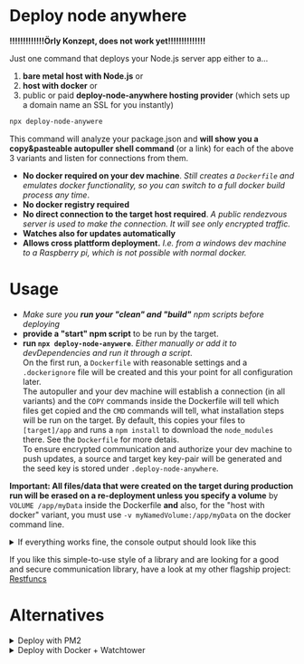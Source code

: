 # Deploy node anywhere

**!!!!!!!!!!!!!Örly Konzept, does not work yet!!!!!!!!!!!!!!**

Just one command that deploys your Node.js server app either to a...
1) **bare metal host with Node.js** or 
2) **host with docker** or 
3) public or paid **deploy-node-anywhere hosting provider** (which sets up a domain name an SSL for you instantly) 

````bash
npx deploy-node-anywere
````

This command will analyze your package.json and **will show you a copy&pasteable autopuller shell command** (or a link) for each of the above 3 variants and listen for connections from them. 


- **No docker required on your dev machine**. _Still creates a `Dockerfile` and emulates docker functionality, so you can switch to a full docker build process any time_.
- **No docker registry required**
- **No direct connection to the target host required**. _A public rendezvous server is used to make the connection. It will see only encrypted traffic._ 
- **Watches also for updates automatically**
- **Allows cross plattform deployment.** _I.e. from a windows dev machine to a Raspberry pi, which is not possible with normal docker._




# Usage
- _Make sure you **run your "clean" and "build"** npm scripts before deploying_ 
- **provide a "start" npm script** to be run by the target.  
- **run `npx deploy-node-anywere`**. _Either manually or add it to devDependencies and run it through a script_.  
On the first run, a `Dockerfile` with reasonable settings and a `.dockerignore` file will be created and this your point for all configuration later.  
The autopuller and your dev machine will establish a connection (in all variants) and the `COPY` commands inside the Dockerfile will tell which files get copied and the `CMD` commands will tell, what installation steps will be run on the target. 
By default, this copies your files to `[target]/app` and runs a `npm install` to download the `node_modules` there. See the `Dockerfile` for more detais.   
To ensure encrypted communication and authorize your dev machine to push updates, a source and target key key-pair will be generated and the seed key is stored under `.deploy-node-anywhere`.

**Important: All files/data that were created on the target during production run will be erased on a re-deployment 
unless you specify a volume** by `VOLUME /app/myData` inside the Dockerfile **and** also, for the "host with docker" variant, you must use `-v myNamedVolume:/app/myData` on the docker command line.
 
<details>
    <summary>If everything works fine, the console output should look like this</summary>
````bash
TODO
````
</details>


If you like this simple-to-use style of a library and are looking for a good and secure communication library, have a look at my other flagship project: [Restfuncs](https://github.com/bogeeee/restfuncs)

# Alternatives
<details>
  <summary>Deploy with PM2</summary> 

[PM2](https://pm2.keymetrics.io) allows to deploy to a cluster of **multiple** bare metal or docker hosts.
  It has advanced logging and metrics monitoring capabilites (ram/cpu/disk). Also it has an integrated load balancer. Requires more configuration and uses a git server as the central "registry" (need to configure access to it).
</details>

<details>
<summary>Deploy with Docker + Watchtower</summary>

Here are the steps to use [docker](https://www.docker.com/) + [Watchtower](https://github.com/containrrr/watchtower), which watches the registry and pulls new image versions automatically, like the autopuller.  

1) **Crate a dockerfile**  
   You may run `npm deploy-node-anywhere` to create a `Dockerfile` with a reasonable starter configuration for a Node app
   
2) **Build docker image**
````bash
docker build -t mydockerimage .
````
3) **Create a hub.docker.com account   
or set up your own docker registry**  

To set up your own docker registry, on some machine, do:
````bash
mkdir /root/dockerRegistryConfig
openssl req -x509 -nodes -newkey rsa:4096  -keyout /root/dockerRegistryConfig/pub-secret-key.pem -sha256 -days 70000 -out /root/dockerRegistryConfig/public.pem
docker run -d -p 5000:5000 --restart=unless-stopped --name registry -v /root/dockerRegistryConfig:/cfg -v dockerRegistry:/var/lib/registry -e "REGISTRY_AUTH=htpasswd" -e "REGISTRY_AUTH_HTPASSWD_REALM=Registry Realm" -e "REGISTRY_AUTH_HTPASSWD_PATH=/cfg/htpasswd" -e "REGISTRY_AUTH_HTPASSWD_PATH=/cfg/htpasswd" -e "REGISTRY_HTTP_TLS_CERTIFICATE=/cfg/public.pem" -e "REGISTRY_HTTP_TLS_KEY=/cfg/pub-secret-key.pem" registry:2
# Add user/pasword:
htpasswd -Bc /root/dockerRegistryConfig/htpasswd user
   
````
And on your dev machine:
````bash
echo '{ "insecure-registries" : [ "your_registry_host.xy:5000" ] }' > /etc/docker/daemon.json && systemctl restart docker
````

4) **Log in to the registry**
````bash
docker login -u docker docker_registry_host.xy:5000
````

5) **Publish to the registry**
````bash
docker tag your-project-name docker_registry_host.xy:5000/your-project-name && docker push docker_registry_host.xy:5000/your-project-name
````
6) **Pull and run docker image on target machine**
````bash
   docker run --name your-project-name -d --restart=unless-stopped -p host_port:port_inside_image -v my_volume_name:/app/db [...volume mappings and env variables] docker_registry_host.xy:5000/your-project-name 
````
7) **Run watchtower on target machine to watch for new versions**
````bash
docker run -d --restart=unless-stopped --name watchtower -v /var/run/docker.sock:/var/run/docker.sock -v /root/.docker/config.json:/config.json:ro containrrr/watchtower -i 10 --cleanup --log-level warn --include-stopped --include-restarting
````
</summary>